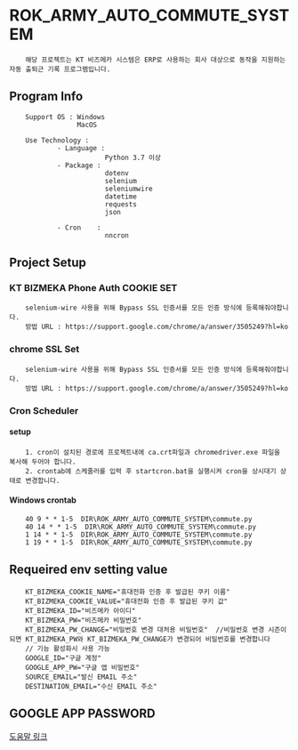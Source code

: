 # ROK_ARMY_AUTO_COMMUTE_SYSTEM
```text
    해당 프로젝트는 KT 비즈메카 시스템은 ERP로 사용하는 회사 대상으로 동작을 지원하는 자동 출퇴근 기록 프로그램입니다.
```

## Program Info
```text
    Support OS : Windows
                 MacOS
    
    Use Technology : 
            - Language :
                        Python 3.7 이상
            - Package :
                        dotenv
                        selenium
                        seleniumwire
                        datetime
                        requests
                        json
                        
            - Cron    : 
                        nncron
```


## Project Setup
### KT BIZMEKA Phone Auth COOKIE SET
```text
    selenium-wire 사용을 위해 Bypass SSL 인증서를 모든 인증 방식에 등록해줘야합니다. 
    방법 URL : https://support.google.com/chrome/a/answer/3505249?hl=ko
```

### chrome SSL Set
```text
    selenium-wire 사용을 위해 Bypass SSL 인증서를 모든 인증 방식에 등록해줘야합니다. 
    방법 URL : https://support.google.com/chrome/a/answer/3505249?hl=ko
```

### Cron Scheduler

#### setup
```text
    1. cron이 설치된 경로에 프로젝트내에 ca.crt파일과 chromedriver.exe 파일을 복사해 두어야 합니다.
    2. crontab에 스케줄러를 입력 후 startcron.bat을 실행시켜 cron을 상시대기 상태로 변경합니다.
```

#### Windows crontab
```text
    40 9 * * 1-5  DIR\ROK_ARMY_AUTO_COMMUTE_SYSTEM\commute.py
    40 14 * * 1-5  DIR\ROK_ARMY_AUTO_COMMUTE_SYSTEM\commute.py
    1 14 * * 1-5  DIR\ROK_ARMY_AUTO_COMMUTE_SYSTEM\commute.py
    1 19 * * 1-5  DIR\ROK_ARMY_AUTO_COMMUTE_SYSTEM\commute.py
```

## Requeired env setting value
```text
    KT_BIZMEKA_COOKIE_NAME="휴대전화 인증 후 발급된 쿠키 이름"
    KT_BIZMEKA_COOKIE_VALUE="휴대전화 인증 후 발급된 쿠키 값"
    KT_BIZMEKA_ID="비즈메카 아이디"
    KT_BIZMEKA_PW="비즈메카 비밀번호"
    KT_BIZMEKA_PW_CHANGE="비밀번호 변경 대처용 비밀번호"  //비밀번호 변경 시즌이 되면 KT_BIZMEKA_PW와 KT_BIZMEKA_PW_CHANGE가 변경되어 비밀번호를 변경합니다
    // 기능 활성화시 사용 가능
    GOOGLE_ID="구글 계정"
    GOOGLE_APP_PW="구글 앱 비밀번호"
    SOURCE_EMAIL="발신 EMAIL 주소"
    DESTINATION_EMAIL="수신 EMAIL 주소"
```

## GOOGLE APP PASSWORD
[도움말 링크](https://support.google.com/accounts/answer/185833?hl=ko)